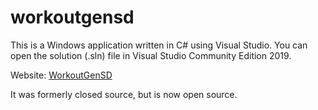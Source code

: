 # workoutgensd

This is a Windows application written in C# using Visual Studio.  You can open the solution (.sln) file in Visual Studio Community Edition 2019.

Website: <a href="https://mwganson.freeyellow.com/workoutgensd/"> WorkoutGenSD </a>

It was formerly closed source, but is now open source.
